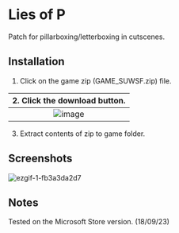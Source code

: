 # Lies of P
Patch for pillarboxing/letterboxing in cutscenes.

## Installation
1. Click on the game zip (GAME_SUWSF.zip) file.

| 2. Click the download button. |
|:-------------------------------------:|
| ![image](https://github.com/Lyall/UltrawidePatches/assets/695941/5ce06a5d-5d52-477d-9c02-84941ba833cb) |
3. Extract contents of zip to game folder.

## Screenshots
![ezgif-1-fb3a3da2d7](https://github.com/Lyall/UltrawidePatches/assets/695941/32532156-9494-4c31-bc5b-b6b95221a890)

## Notes
Tested on the Microsoft Store version. (18/09/23)

